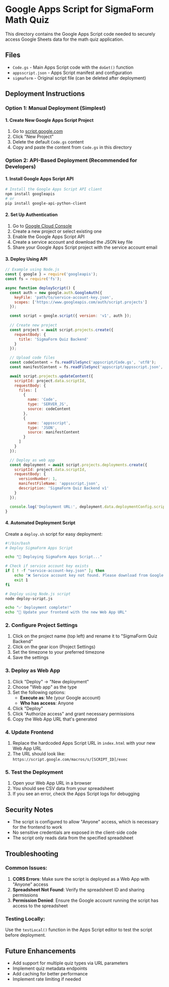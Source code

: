 # Google Apps Script for SigmaForm Math Quiz

This directory contains the Google Apps Script code needed to securely access Google Sheets data for the math quiz application.

## Files

- `Code.gs` - Main Apps Script code with the `doGet()` function
- `appsscript.json` - Apps Script manifest and configuration
- `sigmaform` - Original script file (can be deleted after deployment)

## Deployment Instructions

### Option 1: Manual Deployment (Simplest)

#### 1. Create New Google Apps Script Project

1. Go to [script.google.com](https://script.google.com)
2. Click "New Project"
3. Delete the default `Code.gs` content
4. Copy and paste the content from `Code.gs` in this directory

### Option 2: API-Based Deployment (Recommended for Developers)

#### 1. Install Google Apps Script API

```bash
# Install the Google Apps Script API client
npm install googleapis
# or
pip install google-api-python-client
```

#### 2. Set Up Authentication

1. Go to [Google Cloud Console](https://console.cloud.google.com/)
2. Create a new project or select existing one
3. Enable the Google Apps Script API
4. Create a service account and download the JSON key file
5. Share your Google Apps Script project with the service account email

#### 3. Deploy Using API

```javascript
// Example using Node.js
const { google } = require('googleapis');
const fs = require('fs');

async function deployScript() {
  const auth = new google.auth.GoogleAuth({
    keyFile: 'path/to/service-account-key.json',
    scopes: ['https://www.googleapis.com/auth/script.projects']
  });

  const script = google.script({ version: 'v1', auth });
  
  // Create new project
  const project = await script.projects.create({
    requestBody: {
      title: 'SigmaForm Quiz Backend'
    }
  });

  // Upload code files
  const codeContent = fs.readFileSync('appscript/Code.gs', 'utf8');
  const manifestContent = fs.readFileSync('appscript/appsscript.json', 'utf8');

  await script.projects.updateContent({
    scriptId: project.data.scriptId,
    requestBody: {
      files: [
        {
          name: 'Code',
          type: 'SERVER_JS',
          source: codeContent
        },
        {
          name: 'appsscript',
          type: 'JSON',
          source: manifestContent
        }
      ]
    }
  });

  // Deploy as web app
  const deployment = await script.projects.deployments.create({
    scriptId: project.data.scriptId,
    requestBody: {
      versionNumber: 1,
      manifestFileName: 'appsscript.json',
      description: 'SigmaForm Quiz Backend v1'
    }
  });

  console.log('Deployment URL:', deployment.data.deploymentConfig.scriptId);
}
```

#### 4. Automated Deployment Script

Create a `deploy.sh` script for easy deployment:

```bash
#!/bin/bash
# Deploy SigmaForm Apps Script

echo "🚀 Deploying SigmaForm Apps Script..."

# Check if service account key exists
if [ ! -f "service-account-key.json" ]; then
    echo "❌ Service account key not found. Please download from Google Cloud Console."
    exit 1
fi

# Deploy using Node.js script
node deploy-script.js

echo "✅ Deployment complete!"
echo "📝 Update your frontend with the new Web App URL"
```

### 2. Configure Project Settings

1. Click on the project name (top left) and rename it to "SigmaForm Quiz Backend"
2. Click on the gear icon (Project Settings)
3. Set the timezone to your preferred timezone
4. Save the settings

### 3. Deploy as Web App

1. Click "Deploy" → "New deployment"
2. Choose "Web app" as the type
3. Set the following options:
   - **Execute as**: Me (your Google account)
   - **Who has access**: Anyone
4. Click "Deploy"
5. Click "Authorize access" and grant necessary permissions
6. Copy the Web App URL that's generated

### 4. Update Frontend

1. Replace the hardcoded Apps Script URL in `index.html` with your new Web App URL
2. The URL should look like: `https://script.google.com/macros/s/[SCRIPT_ID]/exec`

### 5. Test the Deployment

1. Open your Web App URL in a browser
2. You should see CSV data from your spreadsheet
3. If you see an error, check the Apps Script logs for debugging

## Security Notes

- The script is configured to allow "Anyone" access, which is necessary for the frontend to work
- No sensitive credentials are exposed in the client-side code
- The script only reads data from the specified spreadsheet

## Troubleshooting

### Common Issues:

1. **CORS Errors**: Make sure the script is deployed as a Web App with "Anyone" access
2. **Spreadsheet Not Found**: Verify the spreadsheet ID and sharing permissions
3. **Permission Denied**: Ensure the Google account running the script has access to the spreadsheet

### Testing Locally:

Use the `testLocal()` function in the Apps Script editor to test the script before deployment.

## Future Enhancements

- Add support for multiple quiz types via URL parameters
- Implement quiz metadata endpoints
- Add caching for better performance
- Implement rate limiting if needed
